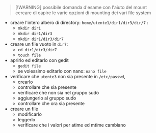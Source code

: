 > [!WARNING] possibile domanda d'esame
> con l'aiuto del mount cercare di capire le varie opzioni di mounting dei vari file system

- creare l'intero albero di directory: `home/utente1/dir1/dir3/dir/7` :
	- `mkdir dir1`
	- `mkdir dir1/dir3`
	- `mkdir dir1/dir3/dir7`
- creare un file vuoto in `dir7`:
	- `cd dir1/dir3/dir7`
	- `touch file`
- aprirlo ed editarlo con gedit
	- `gedit file`
	- se volessimo editarlo con nano: `nano file`
- verificare che `utente3` non sia presente in `/etc/passwd`,
	- crearlo
	- controllare che sia presente
	- verificare che non sia nel gruppo sudo
	- aggiungerlo al gruppo sudo
	- controllare che ora sia presente
- creare un file
	- modificarlo
	- leggerlo
	- verificare che i valori per atime ed mtime cambiano